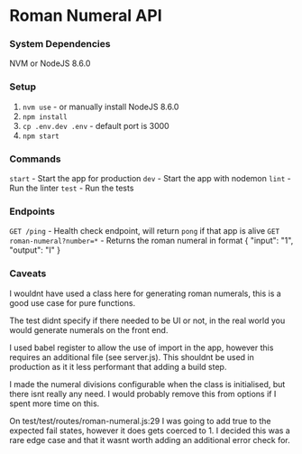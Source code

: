# Roman Numeral API

### System Dependencies

NVM or NodeJS 8.6.0

### Setup

1) `nvm use` - or manually install NodeJS 8.6.0
2) `npm install`
3) `cp .env.dev .env` - default port is 3000
4) `npm start`

### Commands

`start` - Start the app for production
`dev` - Start the app with nodemon
`lint` - Run the linter
`test` - Run the tests

### Endpoints

`GET /ping` - Health check endpoint, will return `pong` if that app is alive
`GET roman-numeral?number=*` - Returns the roman numeral in format { "input": "1", "output": "I" }

### Caveats

I wouldnt have used a class here for generating roman numerals, this is a good use case for pure functions.

The test didnt specify if there needed to be UI or not, in the real world you would generate numerals on the front end.

I used babel register to allow the use of import in the app, however this requires an additional file (see server.js). This shouldnt be used in production as it it less performant that adding a build step.

I made the numeral divisions configurable when the class is initialised, but there isnt really any need. I would probably remove this from options if I spent more time on this.

On test/test/routes/roman-numeral.js:29 I was going to add true to the expected fail states, however it does gets coerced to 1. I decided this was a rare edge case and that it wasnt worth adding an additional error check for.
